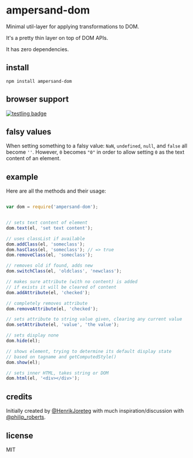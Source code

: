 # ampersand-dom

Minimal util-layer for applying transformations to DOM.

It's a pretty thin layer on top of DOM APIs.

It has zero dependencies.

## install

```
npm install ampersand-dom
```

## browser support
[![testling badge](https://ci.testling.com/AmpersandJS/ampersand-dom.png)](https://ci.testling.com/AmpersandJS/ampersand-dom)

## falsy values

When setting something to a falsy value: `NaN`, `undefined`, `null`, and `false` all become `''`. However, `0` becomes `"0"` in order to allow setting `0` as the text content of an element.

## example

Here are all the methods and their usage:

```javascript

var dom = require('ampersand-dom');


// sets text content of element
dom.text(el, 'set text content');

// uses classList if available
dom.addClass(el, 'someclass');
dom.hasClass(el, 'someclass'); // => true
dom.removeClass(el, 'someclass');

// removes old if found, adds new
dom.switchClass(el, 'oldclass', 'newclass');

// makes sure attribute (with no content) is added
// if exists it will be cleared of content
dom.addAttribute(el, 'checked');

// completely removes attribute
dom.removeAttribute(el, 'checked');

// sets attribute to string value given, clearing any current value
dom.setAttribute(el, 'value', 'the value');

// sets display none
dom.hide(el);

// shows element, trying to determine its default display state
// based on tagname and getComputedStyle()
dom.show(el);

// sets inner HTML, takes string or DOM
dom.html(el, '<div></div>');
```

## credits

Initially created by [@HenrikJoreteg](http://twitter.com/henrikjoreteg) with much inspiration/discussion with [@philip_roberts](https://twitter.com/philip_roberts).

## license

MIT


